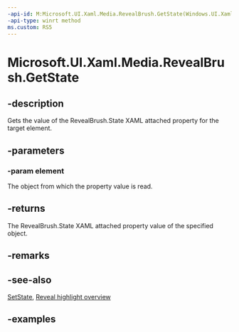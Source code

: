 ```yaml
---
-api-id: M:Microsoft.UI.Xaml.Media.RevealBrush.GetState(Windows.UI.Xaml.UIElement)
-api-type: winrt method
ms.custom: RS5
---
```

<!-- Method syntax.
public RevealBrushState RevealBrush.GetState(UIElement element)
-->

# Microsoft.UI.Xaml.Media.RevealBrush.GetState

## -description

Gets the value of the RevealBrush.State XAML attached property for the target element.

## -parameters

### -param element

The object from which the property value is read.

## -returns

The RevealBrush.State XAML attached property value of the specified object.

## -remarks

## -see-also

[SetState](revealbrush_setstate_54795167.md), [Reveal highlight overview](/windows/uwp/design/style/reveal)

## -examples
